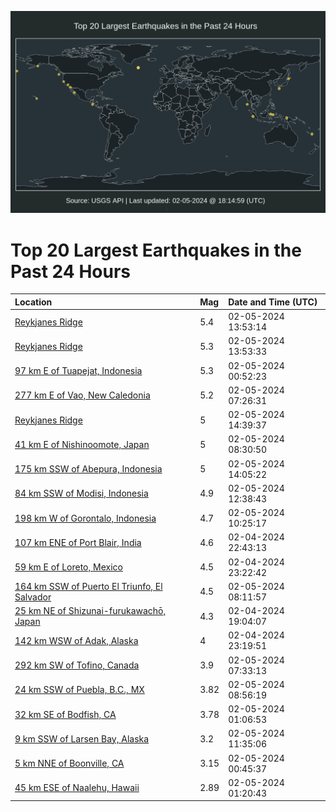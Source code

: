 ![Map](./map.png)

# Top 20 Largest Earthquakes in the Past 24 Hours

| Location | Mag | Date and Time (UTC) |
|:---|:---|:---|
| [Reykjanes Ridge](https://earthquake.usgs.gov/earthquakes/eventpage/us7000lx2q) | 5.4 | 02-05-2024 13:53:14 |
| [Reykjanes Ridge](https://earthquake.usgs.gov/earthquakes/eventpage/us7000lx33) | 5.3 | 02-05-2024 13:53:33 |
| [97 km E of Tuapejat, Indonesia](https://earthquake.usgs.gov/earthquakes/eventpage/us7000lx01) | 5.3 | 02-05-2024 00:52:23 |
| [277 km E of Vao, New Caledonia](https://earthquake.usgs.gov/earthquakes/eventpage/us7000lx12) | 5.2 | 02-05-2024 07:26:31 |
| [Reykjanes Ridge](https://earthquake.usgs.gov/earthquakes/eventpage/us7000lx34) | 5 | 02-05-2024 14:39:37 |
| [41 km E of Nishinoomote, Japan](https://earthquake.usgs.gov/earthquakes/eventpage/us7000lx1f) | 5 | 02-05-2024 08:30:50 |
| [175 km SSW of Abepura, Indonesia](https://earthquake.usgs.gov/earthquakes/eventpage/us7000lx2w) | 5 | 02-05-2024 14:05:22 |
| [84 km SSW of Modisi, Indonesia](https://earthquake.usgs.gov/earthquakes/eventpage/us7000lx2i) | 4.9 | 02-05-2024 12:38:43 |
| [198 km W of Gorontalo, Indonesia](https://earthquake.usgs.gov/earthquakes/eventpage/us7000lx20) | 4.7 | 02-05-2024 10:25:17 |
| [107 km ENE of Port Blair, India](https://earthquake.usgs.gov/earthquakes/eventpage/us7000lwzl) | 4.6 | 02-04-2024 22:43:13 |
| [59 km E of Loreto, Mexico](https://earthquake.usgs.gov/earthquakes/eventpage/us7000lwzq) | 4.5 | 02-04-2024 23:22:42 |
| [164 km SSW of Puerto El Triunfo, El Salvador](https://earthquake.usgs.gov/earthquakes/eventpage/us7000lx1c) | 4.5 | 02-05-2024 08:11:57 |
| [25 km NE of Shizunai-furukawachō, Japan](https://earthquake.usgs.gov/earthquakes/eventpage/us7000lwz3) | 4.3 | 02-04-2024 19:04:07 |
| [142 km WSW of Adak, Alaska](https://earthquake.usgs.gov/earthquakes/eventpage/ak0241m9mao1) | 4 | 02-04-2024 23:19:51 |
| [292 km SW of Tofino, Canada](https://earthquake.usgs.gov/earthquakes/eventpage/us7000lx15) | 3.9 | 02-05-2024 07:33:13 |
| [24 km SSW of Puebla, B.C., MX](https://earthquake.usgs.gov/earthquakes/eventpage/ci40663112) | 3.82 | 02-05-2024 08:56:19 |
| [32 km SE of Bodfish, CA](https://earthquake.usgs.gov/earthquakes/eventpage/ci40662944) | 3.78 | 02-05-2024 01:06:53 |
| [9 km SSW of Larsen Bay, Alaska](https://earthquake.usgs.gov/earthquakes/eventpage/ak0241nq3s2g) | 3.2 | 02-05-2024 11:35:06 |
| [5 km NNE of Boonville, CA](https://earthquake.usgs.gov/earthquakes/eventpage/nc73998616) | 3.15 | 02-05-2024 00:45:37 |
| [45 km ESE of Naalehu, Hawaii](https://earthquake.usgs.gov/earthquakes/eventpage/hv74095366) | 2.89 | 02-05-2024 01:20:43 |
